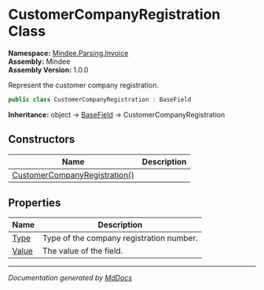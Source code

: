 ﻿<!--  
  <auto-generated>   
    The contents of this file were generated by a tool.  
    Changes to this file may be list if the file is regenerated  
  </auto-generated>   
-->

# CustomerCompanyRegistration Class

**Namespace:** [Mindee.Parsing.Invoice](../index.md)  
**Assembly:** Mindee  
**Assembly Version:** 1.0.0

Represent the customer company registration.

```csharp
public class CustomerCompanyRegistration : BaseField
```

**Inheritance:** object → [BaseField](../../Common/BaseField/index.md) → CustomerCompanyRegistration

## Constructors

| Name                                                   | Description |
| ------------------------------------------------------ | ----------- |
| [CustomerCompanyRegistration()](constructors/index.md) |             |

## Properties

| Name                         | Description                              |
| ---------------------------- | ---------------------------------------- |
| [Type](properties/Type.md)   | Type of the company registration number. |
| [Value](properties/Value.md) | The value of the field.                  |

___

*Documentation generated by [MdDocs](https://github.com/ap0llo/mddocs)*
